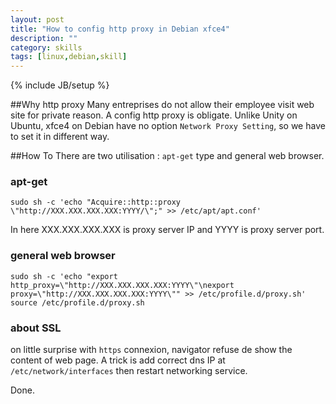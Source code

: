 ```yaml
---
layout: post
title: "How to config http proxy in Debian xfce4"
description: ""
category: skills
tags: [linux,debian,skill]
---
```

{% include JB/setup %}

##Why http proxy
Many entreprises do not allow their employee visit web site for private reason. A config http proxy is obligate. 
Unlike Unity on Ubuntu, xfce4 on Debian have no option `Network Proxy Setting`, so we have to set it in different way.

##How To
There are two utilisation : `apt-get` type and general web browser.

### apt-get

	sudo sh -c 'echo "Acquire::http::proxy \"http://XXX.XXX.XXX.XXX:YYYY/\";" >> /etc/apt/apt.conf'
	
In here XXX.XXX.XXX.XXX is proxy server IP and YYYY is proxy server port.

### general web browser

	sudo sh -c 'echo "export http_proxy=\"http://XXX.XXX.XXX.XXX:YYYY\"\nexport proxy=\"http://XXX.XXX.XXX.XXX:YYYY\"" >> /etc/profile.d/proxy.sh'
	source /etc/profile.d/proxy.sh
	
### about SSL
on little surprise with `https` connexion, navigator refuse de show the content of web page. A trick is add correct dns IP at `/etc/network/interfaces` then restart networking service.

Done.